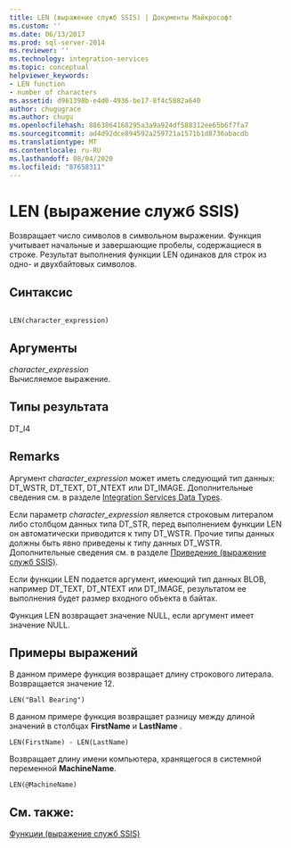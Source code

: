 ```yaml
---
title: LEN (выражение служб SSIS) | Документы Майкрософт
ms.custom: ''
ms.date: 06/13/2017
ms.prod: sql-server-2014
ms.reviewer: ''
ms.technology: integration-services
ms.topic: conceptual
helpviewer_keywords:
- LEN function
- number of characters
ms.assetid: d961398b-e4d0-4936-be17-8f4c5882a640
author: chugugrace
ms.author: chugu
ms.openlocfilehash: 8863864168295a3a9a924df588312ee65b6f7fa7
ms.sourcegitcommit: ad4d92dce894592a259721a1571b1d8736abacdb
ms.translationtype: MT
ms.contentlocale: ru-RU
ms.lasthandoff: 08/04/2020
ms.locfileid: "87658311"
---
```

# <a name="len-ssis-expression"></a>LEN (выражение служб SSIS)
  Возвращает число символов в символьном выражении. Функция учитывает начальные и завершающие пробелы, содержащиеся в строке. Результат выполнения функции LEN одинаков для строк из одно- и двухбайтовых символов.  
  
## <a name="syntax"></a>Синтаксис  
  
```  
  
LEN(character_expression)  
```  
  
## <a name="arguments"></a>Аргументы  
 *character_expression*  
 Вычисляемое выражение.  
  
## <a name="result-types"></a>Типы результата  
 DT_I4  
  
## <a name="remarks"></a>Remarks  
 Аргумент *character_expression* может иметь следующий тип данных: DT_WSTR, DT_TEXT, DT_NTEXT или DT_IMAGE. Дополнительные сведения см. в разделе [Integration Services Data Types](../data-flow/integration-services-data-types.md).  
  
 Если параметр *character_expression* является строковым литералом либо столбцом данных типа DT_STR, перед выполнением функции LEN он автоматически приводится к типу DT_WSTR. Прочие типы данных должны быть явно приведены к типу данных DT_WSTR. Дополнительные сведения см. в разделе [Приведение (выражение служб SSIS)](cast-ssis-expression.md).  
  
 Если функции LEN подается аргумент, имеющий тип данных BLOB, например DT_TEXT, DT_NTEXT или DT_IMAGE, результатом ее выполнения будет размер входного объекта в байтах.  
  
 Функция LEN возвращает значение NULL, если аргумент имеет значение NULL.  
  
## <a name="expression-examples"></a>Примеры выражений  
 В данном примере функция возвращает длину строкового литерала. Возвращается значение 12.  
  
```  
LEN("Ball Bearing")  
```  
  
 В данном примере функция возвращает разницу между длиной значений в столбцах **FirstName** и **LastName** .  
  
```  
LEN(FirstName) - LEN(LastName)  
```  
  
 Возвращает длину имени компьютера, хранящегося в системной переменной **MachineName**.  
  
```  
LEN(@MachineName)  
```  
  
## <a name="see-also"></a>См. также:  
 [Функции (выражение служб SSIS)](functions-ssis-expression.md)  
  
  
